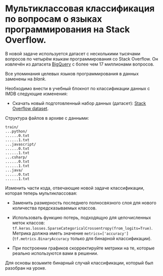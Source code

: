 # Мультиклассовая классификация по вопросам о языках программирования на Stack Overflow.

В новой задаче используется датасет с несколькими тысячами вопросов по четырём языкам программирования со Stack Overflow. Он извлечён из датасета [BigQuery](https://console.cloud.google.com/marketplace/details/stack-exchange/stack-overflow) с более чем 17 миллионами вопросов.

Все упоминания целевых языков программирования в данных заменены на *blank*.

Необходимо внести в учебный блокнот по классификации данных с IMDB следующие изменения:

- Скачать новый подготовленный набор данных (датасет): [Stack Overflow dataset](https://storage.googleapis.com/download.tensorflow.org/data/stack_overflow_16k.tar.gz).

Структура файлов  в архиве с данными:
```
train/
...python/
......0.txt
......1.txt
...javascript/
......0.txt
......1.txt
...csharp/
......0.txt
......1.txt
...java/
......0.txt
......1.txt
```

Изменить части кода, отвечающие новой задаче классификации, которая теперь мультиклассовая:

- Заменить размерность последнего полносвязного слоя для нового количества предсказываемых классов.

- Использовать функцию потерь, подходящую для целочисленных меток классов: `tf.keras.losses.SparseCategoricalCrossentropy(from_logits=True)`. Метрика должна иметь значение `metrics=['accuracy']` (`tf.metrics.BinaryAccuracy` только для бинарной классификации).

- При построении графиков скорректируйте метрики на те, которые реально используются вами в решении.

Для основы возьмите бинарный случай классификации, который был разобран на уроке.
